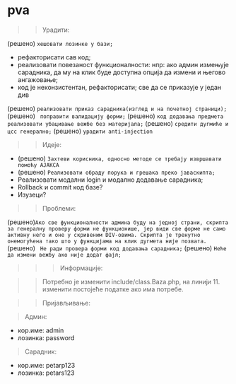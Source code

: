 # pva

>>Урадити:

(решено) `хешовати лозинке у бази;`
- рефакторисати сав код;
- реализовати повезаност функционалности:
	нпр: ако админ измењује сарадника, да му на клик буде доступна опција да измени и његово ангажовање;
- код је неконзистентан, рефакторисати; све да се приказује у један див

(решено) `реализовати приказ сарадника(изглед и на почетној страници);`
(решено) ` поправити валидацију форми;`
(решено) `код додавања предмета реализовати убацивање вежбе без материјала;`
(решено) `средити дугмиће и цсс генерално;`
(решено) `урадити anti-injection `


>>Идеје:

- (решено) `Захтеви корисника, односно методе се требају извршавати помоћу АЈАКСА`
- (решено) `Реализовати обраду порука и грешака преко јаваскипта;`
- Реализовати модални login и модално додавање сарадника;
- Rollback и commit код базе?
- Изузеци?

>>Проблеми:

(решено)`Ако све функционалности админа буду на једној страни, скрипта за генералну проверу форми не функционише, јер види све форме не само активну него и оне у скривеним DIV-овима. Скрипта је тренутно онемогућена тако што у функцијама на клик дугмета није позвата.`
(решено) ` Не ради провера форми код додавања сарадника;`
(решено) `Неће да измени вежбу ако није додат фајл;`

>>> Информације:

>> Потребно је изменити include/class.Baza.php, на линији 11. изменити постојеће податке ако има потребе.

>> Пријављивање:

> Админ:

- кор.име: admin
- лозинка: password

> Сарадник:

- кор.име: petarp123
- лозинка: petars123
